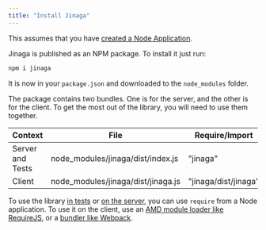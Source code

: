 ```yaml
---
title: "Install Jinaga"
---
```


This assumes that you have [created a Node Application](../create-node-app/).

Jinaga is published as an NPM package.
To install it just run:

```bash
npm i jinaga
```

It is now in your `package.json` and downloaded to the `node_modules` folder.

The package contains two bundles.
One is for the server, and the other is for the client.
To get the most out of the library, you will need to use them together.

| Context          | File                               | Require/Import       | Loader   |
| ---------------- | ---------------------------------- | -------------------- | -------- |
| Server and Tests | node_modules/jinaga/dist/index.js  | "jinaga"             | CommonJS |
| Client           | node_modules/jinaga/dist/jinaga.js | "jinaga/dist/jinaga" | AMD      |

To use the library [in tests](../../testing-steps/write-some-tests-js/) or [on the server](../../server-side-steps/jinaga-server/), you can use `require` from a Node application.
To use it on the client, use an [AMD module loader like RequireJS](../../client-side-steps/load-with-requirejs/), or a [bundler like Webpack](../../client-side-steps/load-with-webpack-js/).